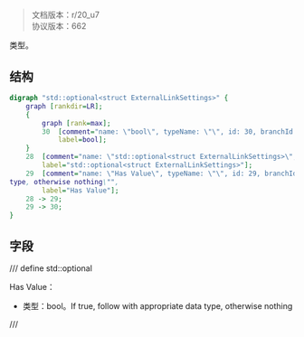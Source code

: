 # <!-- md:samp std::optional<struct ExternalLinkSettings> -->

> 文档版本：r/20_u7<br/>协议版本：662

<!-- md:samp std::optional<struct ExternalLinkSettings> -->类型。

## 结构

```dot
digraph "std::optional<struct ExternalLinkSettings>" {
	graph [rankdir=LR];
	{
		graph [rank=max];
		30	[comment="name: \"bool\", typeName: \"\", id: 30, branchId: 0, recurseId: -1, attributes: 512, notes: \"\"",
			label=bool];
	}
	28	[comment="name: \"std::optional<struct ExternalLinkSettings>\", typeName: \"\", id: 28, branchId: 0, recurseId: -1, attributes: 0, notes: \"\"",
		label="std::optional<struct ExternalLinkSettings>"];
	29	[comment="name: \"Has Value\", typeName: \"\", id: 29, branchId: 0, recurseId: -1, attributes: 0, notes: \"If true, follow with appropriate data \
type, otherwise nothing\"",
		label="Has Value"];
	28 -> 29;
	29 -> 30;
}

```

## 字段

/// define
std::optional<struct ExternalLinkSettings>

Has Value：<!-- md:samp bool -->

- 类型：bool。If true, follow with appropriate data type, otherwise nothing


///
